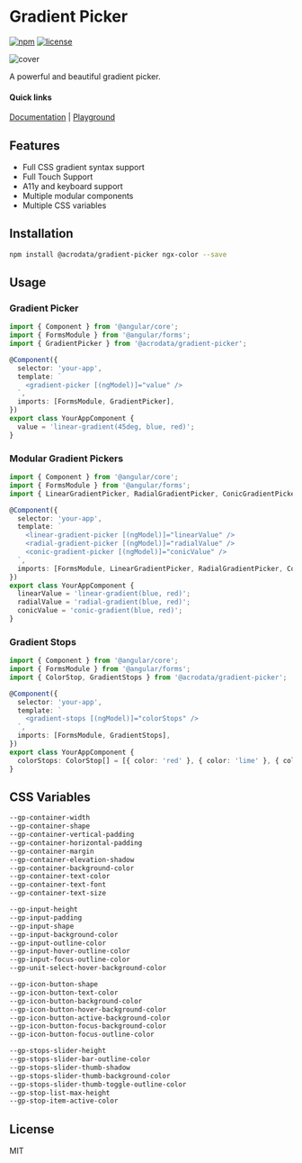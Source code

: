 # Gradient Picker

[![npm](https://img.shields.io/npm/v/@acrodata/gradient-picker.svg)](https://www.npmjs.com/package/@acrodata/gradient-picker)
[![license](https://img.shields.io/github/license/mashape/apistatus.svg)](https://github.com/acrodata/gradient-picker/blob/main/LICENSE)

![cover](https://repository-images.githubusercontent.com/895835449/3c634479-9634-4183-9766-8623d41c6885)

A powerful and beautiful gradient picker.

#### Quick links

[Documentation](https://github.com/acrodata/gradient-picker?tab=readme-ov-file#usage) |
[Playground](https://acrodata.github.io/gradient-picker/)

## Features

- Full CSS gradient syntax support
- Full Touch Support
- A11y and keyboard support
- Multiple modular components
- Multiple CSS variables

## Installation

```bash
npm install @acrodata/gradient-picker ngx-color --save
```

## Usage

### Gradient Picker

```ts
import { Component } from '@angular/core';
import { FormsModule } from '@angular/forms';
import { GradientPicker } from '@acrodata/gradient-picker';

@Component({
  selector: 'your-app',
  template: `
    <gradient-picker [(ngModel)]="value" />
  `,
  imports: [FormsModule, GradientPicker],
})
export class YourAppComponent {
  value = 'linear-gradient(45deg, blue, red)';
}
```

### Modular Gradient Pickers

```ts
import { Component } from '@angular/core';
import { FormsModule } from '@angular/forms';
import { LinearGradientPicker, RadialGradientPicker, ConicGradientPicker } from '@acrodata/gradient-picker';

@Component({
  selector: 'your-app',
  template: `
    <linear-gradient-picker [(ngModel)]="linearValue" />
    <radial-gradient-picker [(ngModel)]="radialValue" />
    <conic-gradient-picker [(ngModel)]="conicValue" />
  `,
  imports: [FormsModule, LinearGradientPicker, RadialGradientPicker, ConicGradientPicker],
})
export class YourAppComponent {
  linearValue = 'linear-gradient(blue, red)';
  radialValue = 'radial-gradient(blue, red)';
  conicValue = 'conic-gradient(blue, red)';
}
```

### Gradient Stops

```ts
import { Component } from '@angular/core';
import { FormsModule } from '@angular/forms';
import { ColorStop, GradientStops } from '@acrodata/gradient-picker';

@Component({
  selector: 'your-app',
  template: `
    <gradient-stops [(ngModel)]="colorStops" />
  `,
  imports: [FormsModule, GradientStops],
})
export class YourAppComponent {
  colorStops: ColorStop[] = [{ color: 'red' }, { color: 'lime' }, { color: 'blue' }];
}
```

## CSS Variables

```css
--gp-container-width
--gp-container-shape
--gp-container-vertical-padding
--gp-container-horizontal-padding
--gp-container-margin
--gp-container-elevation-shadow
--gp-container-background-color
--gp-container-text-color
--gp-container-text-font
--gp-container-text-size

--gp-input-height
--gp-input-padding
--gp-input-shape
--gp-input-background-color
--gp-input-outline-color
--gp-input-hover-outline-color
--gp-input-focus-outline-color
--gp-unit-select-hover-background-color

--gp-icon-button-shape
--gp-icon-button-text-color
--gp-icon-button-background-color
--gp-icon-button-hover-background-color
--gp-icon-button-active-background-color
--gp-icon-button-focus-background-color
--gp-icon-button-focus-outline-color

--gp-stops-slider-height
--gp-stops-slider-bar-outline-color
--gp-stops-slider-thumb-shadow
--gp-stops-slider-thumb-background-color
--gp-stops-slider-thumb-toggle-outline-color
--gp-stop-list-max-height
--gp-stop-item-active-color
```

## License

MIT
